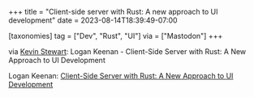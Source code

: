 +++
title = "Client-side server with Rust: A new approach to UI development"
date = 2023-08-14T18:39:49-07:00

[taxonomies]
tag = ["Dev", "Rust", "UI"]
via = ["Mastodon"]
+++

via [Kevin Stewart](https://hachyderm.io/@kstewart/110885685642348991): Logan Keenan - Client-Side Server with Rust: A New Approach to UI Development

<!-- more -->

Logan Keenan: [Client-Side Server with Rust: A New Approach to UI Development](https://logankeenan.com/posts/client-side-server-with-rust-a-new-approach-to-ui-development/)
